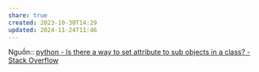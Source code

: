```yaml
---
share: true
created: 2023-10-30T14:29
updated: 2024-11-24T11:46
---
```

Nguồn:: [python - Is there a way to set attribute to sub objects in a class? - Stack Overflow](https://stackoverflow.com/questions/77589457/is-there-a-way-to-set-attribute-to-sub-objects-in-a-class/77589533?noredirect=1#comment136786147_77589533)
